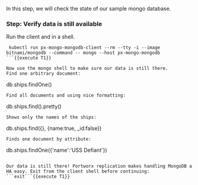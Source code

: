 In this step, we will check the state of our sample mongo database.

### Step: Verify data is still available

Run the client and in a shell.
```
 kubectl run px-mongo-mongodb-client --rm --tty -i --image bitnami/mongodb --command -- mongo --host px-mongo-mongodb
```{{execute T1}}

Now use the mongo shell to make sure our data is still there.
Find one arbitrary document:
```
db.ships.findOne()
```{{execute T1}}
Find all documents and using nice formatting:
```
db.ships.find().pretty()
```{{execute T1}}
Shows only the names of the ships:
```
db.ships.find({}, {name:true, _id:false})
```{{execute T1}}
Finds one document by attribute:
```
db.ships.findOne({'name':'USS Defiant'})
```{{execute T1}}

Our data is still there! Portworx replication makes handling MongoDB a HA easy. Exit from the client shell before continuing: ```exit```{{execute T1}}
